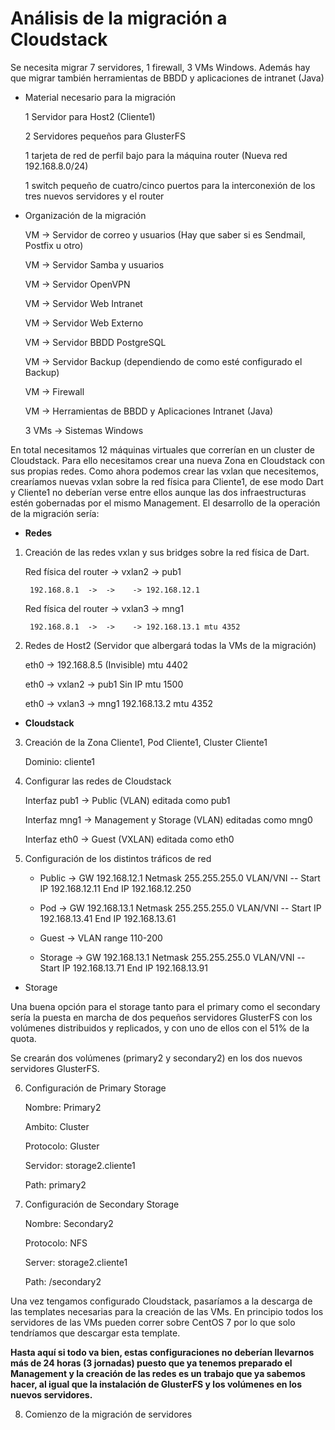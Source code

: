 # Análisis de la migración a Cloudstack

Se necesita migrar 7 servidores, 1 firewall, 3 VMs Windows. 
Además hay que migrar también herramientas de BBDD y aplicaciones de intranet (Java)

* Material necesario para la migración
  
  1 Servidor para Host2 (Cliente1)

  2 Servidores pequeños para GlusterFS

  1 tarjeta de red de perfil bajo para la máquina router (Nueva red 192.168.8.0/24)

  1 switch pequeño de cuatro/cinco puertos para la interconexión de los tres nuevos servidores y el router
  
* Organización de la migración

  VM -> Servidor de correo y usuarios (Hay que saber si es Sendmail, Postfix u otro)

  VM -> Servidor Samba y usuarios

  VM -> Servidor OpenVPN

  VM -> Servidor Web Intranet

  VM -> Servidor Web Externo

  VM -> Servidor BBDD PostgreSQL

  VM -> Servidor Backup (dependiendo de como esté configurado el Backup)

  VM -> Firewall

  VM -> Herramientas de BBDD y Aplicaciones Intranet (Java)

  3 VMs -> Sistemas Windows

En total necesitamos 12 máquinas virtuales que correrían en un cluster de Cloudstack.
Para ello necesitamos crear una nueva Zona en Cloudstack con sus propias redes. Como 
ahora podemos crear las vxlan que necesitemos, crearíamos nuevas vxlan sobre la red física 
para Cliente1, de ese modo Dart y Cliente1 no deberían verse entre ellos aunque las dos infraestructuras 
estén gobernadas por el mismo Management.
El desarrollo de la operación de la migración sería:

* **Redes**

1) Creación de las redes vxlan y sus bridges sobre la red física de Dart.

    Red física del router -> vxlan2 -> pub1

        192.168.8.1  ->  ->    -> 192.168.12.1

    Red física del router -> vxlan3 -> mng1

        192.168.8.1  ->  ->    -> 192.168.13.1 mtu 4352

2) Redes de Host2 (Servidor que albergará todas la VMs de la migración)

    eth0 -> 192.168.8.5 (Invisible) mtu 4402

    eth0 -> vxlan2 -> pub1 Sin IP mtu 1500

    eth0 -> vxlan3 -> mng1 192.168.13.2 mtu 4352
    
* **Cloudstack**  

3) Creación de la Zona Cliente1, Pod Cliente1, Cluster Cliente1

    Dominio: cliente1

4) Configurar las redes de Cloudstack

    Interfaz pub1 -> Public (VLAN) editada como pub1

    Interfaz mng1 -> Management y Storage (VLAN) editadas como mng0

    Interfaz eth0 -> Guest (VXLAN) editada como eth0
    
5) Configuración de los distintos tráficos de red

    * Public -> GW 192.168.12.1 Netmask 255.255.255.0 VLAN/VNI -- Start IP 192.168.12.11 End IP 192.168.12.250

    * Pod -> GW 192.168.13.1 Netmask 255.255.255.0 VLAN/VNI -- Start IP 192.168.13.41 End IP 192.168.13.61

    * Guest -> VLAN range 110-200

    * Storage -> GW 192.168.13.1 Netmask 255.255.255.0 VLAN/VNI -- Start IP 192.168.13.71 End IP 192.168.13.91

* Storage

Una buena opción para el storage tanto para el primary como el secondary sería
la puesta en marcha de dos pequeños servidores GlusterFS con los volúmenes distribuidos y replicados, 
y con uno de ellos con el 51% de la quota.

Se crearán dos volúmenes (primary2 y secondary2) en los dos nuevos servidores GlusterFS.

6) Configuración de Primary Storage

    Nombre: Primary2

    Ambito: Cluster

    Protocolo: Gluster

    Servidor: storage2.cliente1

    Path: primary2
    
7) Configuración de Secondary Storage

    Nombre: Secondary2

    Protocolo: NFS

    Server: storage2.cliente1

    Path: /secondary2

Una vez tengamos configurado Cloudstack, pasaríamos a la descarga de las templates 
necesarias para la creación de las VMs. En principio todos los servidores de 
las VMs pueden correr sobre CentOS 7 por lo que solo tendríamos que descargar esta template.
   
**Hasta aquí si todo va bien, estas configuraciones no deberían llevarnos más de 24 horas (3 jornadas) 
puesto que ya tenemos preparado el Management y la creación de las redes es un trabajo que ya sabemos hacer, 
al igual que la instalación de GlusterFS y los volúmenes en los nuevos servidores.** 

8) Comienzo de la migración de servidores

